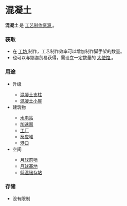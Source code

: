 # 混凝土
<p>
	<strong>
		混凝土
	</strong>
	是
	<a href="?file=003-资源大全/005-资源介绍#工艺制作资源">
		工艺制作资源
	</a>
	。
</p>

### 获取
<ul>
	<li>
		在
		<a href="?file=001-猫咪百科/04-工坊/02-工艺">
			工坊
		</a>
		制作，工艺制作效率可以增加制作脚手架的数量。
	</li>
	<li>
		也可以与娜迦贸易获得，需设立一定数量的
		<a href="?file=001-猫咪百科/05-贸易#大使馆">
			大使馆
		</a>。
	</li>
</ul>

### 用途
<ul>
	<li>
		升级
	</li>
	<ul>
		<li>
			<a href="?file=001-猫咪百科/04-工坊/01-升级#混凝土支柱">
				混凝土支柱
			</a>
		</li>
		<li>
			<a href="?file=001-猫咪百科/04-工坊/01-升级#混凝土小屋">
				混凝土小屋	
			</a>
		</li>
	</ul>
	<li>
		建筑物
	</li>
	<ul>
		<li>
			<a href="?file=001-猫咪百科/01-建筑物/01-食物生产#水电站">
				水电站
			</a>
		</li>
		<li>
			<a href="?file=001-猫咪百科/01-建筑物/05-资源建筑#加速器">
				加速器
			</a>
		</li>
		<li>
			<a href="?file=001-猫咪百科/01-建筑物/06-工业建筑#工厂">
				工厂
			</a>
		</li>
		<li>
			<a href="?file=001-猫咪百科/01-建筑物/06-工业建筑#反应堆">
				反应堆
			</a>
		</li>
		<li>
			<a href="?file=001-猫咪百科/01-建筑物/04-存储建筑#港口">
				港口
			</a>
		</li>
	</ul>
	<li>
		空间
	</li>
	<ul>
		<li>
			<a href="?file=001-猫咪百科/07-空间/04-月球#月球前哨">
				月球前哨
			</a>
		</li>
		<li>
			<a href="?file=001-猫咪百科/07-空间/04-月球#月球基地">
				月球基地
			</a>
		</li>
		<li>
			<a href="?file=001-猫咪百科/07-空间/08-终焉#低温储存站">
				低温储存站
			</a>
		</li>
	</ul>
</ul>


### 存储
<ul>
	<li>
		没有限制
	</li>
</ul>
